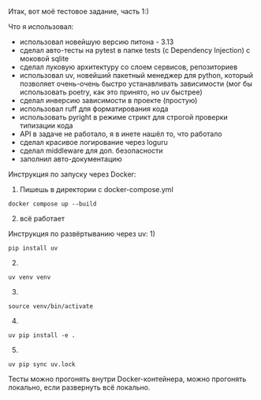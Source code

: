 Итак, вот моё тестовое задание, часть 1:)

Что я использовал:
- использовал новейшую версию питона - 3.13
- сделал авто-тесты на pytest в папке tests (с Dependency Injection) с моковой sqlite
- сделал луковую архитектуру со слоем сервисов, репозиториев
- использовал uv, новейший пакетный менеджер для python, который позволяет очень-очень быстро устанавливать зависимости
(мог бы использовать poetry, как это принято, но uv быстрее)
- сделал инверсию зависимости в проекте (простую)
- использовал ruff для форматирования кода
- использовать pyright в режиме стрикт для строгой проверки типизации кода
- API в задаче не работало, я в инете нашёл то, что работало
- сделал красивое логирование через loguru
- сделал middleware для доп. безопасности 
- заполнил авто-документацию


Инструкция по запуску через Docker:
1) Пишешь в директории с docker-compose.yml
```
docker compose up --build
```
2) всё работает


Инструкция по развёртыванию через uv:
1)
```
pip install uv
```
2)
```
uv venv venv
```
3)
```
source venv/bin/activate
```
4)
```
uv pip install -e .
```
5) 
```
uv pip sync uv.lock
```

Тесты можно прогонять внутри Docker-контейнера, можно прогонять локально, если развернуть всё локально.
